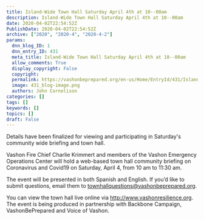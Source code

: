 ```yaml
---
title: Island-Wide Town Hall Saturday April 4th at 10--00am
description: Island-Wide Town Hall Saturday April 4th at 10--00am
date: 2020-04-02T22:54:52Z
PublishDate: 2020-04-02T22:54:52Z
archive: ["2020", "2020-4", "2020-4-2"]
params:
  dnn_blog_ID: 1
  dnn_entry_ID: 431
  meta_title: Island-Wide Town Hall Saturday April 4th at 10--00am
  allow_comments: True
  display_copyright: False
  copyright:
  permalink: https://vashonbeprepared.org/en-us/Home/EntryId/431/Island-Wide-Town-Hall-Saturday-April-4th-at-10-00am
  image: 431_blog-image.png
  authors: John Cornelison
categories: []
tags: []
keywords: []
topics: []
draft: False
---
```


<p>Details have been finalized for viewing and participating in Saturday's community wide briefing and town hall. <p>Vashon Fire Chief Charlie Krimmert and members of the Vashon Emergency Operations Center will hold a web-based town hall community briefing on Coronavirus and Covid19 on Saturday, April 4, from 10 am to 11:30 am. <p>The event will be presented in both Spanish and English. If you’d like to submit questions, email them to <a href="mailto:townhallquestions@vashonbeprepared.org">townhallquestions@vashonbeprepared.org</a>. <p>You can view the town hall live online via <a href="http://www.vashonresilience.org/">http://www.vashonresilience.org</a>. The event is being produced in partnership with Backbone Campaign, VashonBePrepared and Voice of Vashon.</p>
